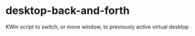 # desktop-back-and-forth
KWin script to switch, or move window, to previously active virtual desktop
